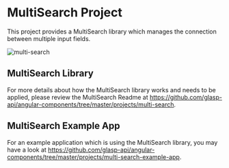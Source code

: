 # MultiSearch Project

This project provides a MultiSearch library which manages the connection between multiple input fields.

![multi-search](https://user-images.githubusercontent.com/118767215/221435948-260734e0-9845-457c-a52d-914dfba2ce9b.gif)

## MultiSearch Library

For more details about how the MultiSearch library works and needs to be applied, please review the MultiSearch Readme at https://github.com/glasp-api/angular-components/tree/master/projects/multi-search.

## MultiSearch Example App

For an example application which is using the MultiSearch library, you may have a look at https://github.com/glasp-api/angular-components/tree/master/projects/multi-search-example-app.

